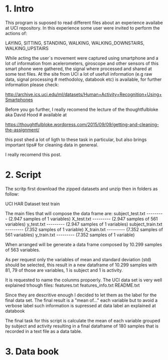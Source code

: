 # 1. Intro

This program is suposed to read different files about an experience availabe at UCI repository.
In this experience some user were invited to perform the actions of:
 
LAYING, SITTING, STANDING, WALKING, WALKING_DOWNSTAIRS, WALKING_UPSTAIRS
 
While acting the user´s movement were captured using smartphone and a lot of information from acelerometers, giroscope and other sensors
of this smart phone were gathered, the signal where processed and shared at some text files.
At the site from UCI a lot of usefull information (e.g raw data, signal processing # methodoloy, databook etc) is available, for further
information please check: 

http://archive.ics.uci.edu/ml/datasets/Human+Activity+Recognition+Using+Smartphones

Before you go further, I really recomend the lecture of the thoughtfulbloke aka David Hood # available at 

https://thoughtfulbloke.wordpress.com/2015/09/09/getting-and-cleaning-the-assignment/

this post shed a lot of ligth to these task in particular, but also brings important tips# for cleaning data in genereal. 

I really recomend this post.

# 2. Script

The scritp first download the zipped datasets and unzip then in folders as follow:

 UCI HAR Dataset
 		test
 		train

The main files that will compose the data frame are:
	subject_test.txt    ---------	(2.947 samples of 1 variables)
	X_test.txt 			---------	(2.947 samples of 561 variables)
	y_test.txt 			---------	(2.947 samples of 1 variables)
	subject_train.txt   ---------	(7.352 samples of 1 variable)
	X_train.txt 		---------	(7.352 samples of 561 variables)
	y_train.txt 		---------	(7.352 samples of 1 variable)

When arranged will be generate a data frame composed by 10.299 samples of 563 variables.

As per request only the variables of mean and standard deviation (std) should be selected, this result in a new dataframe of 10.299 samples with 81, 79 of those are variables, 1 is subject and 1 is activity.

It is requested to name the colunms propoerly. The UCI data set is very well explained trhough files:
	features.txt
	features_info.txt
	README.txt

Since they are descritive enough I decided to let them as the label for the final data set. The final result is a "mean of..." each variable but to avoid a verbose label such information is supressed at data label an explained at databook

The final task for this script is calculate the mean of each variable grouped by subject and activity resulting in a final dataframe of 180 samples that is recorded in a text file as a data table.

# 3. Data book


